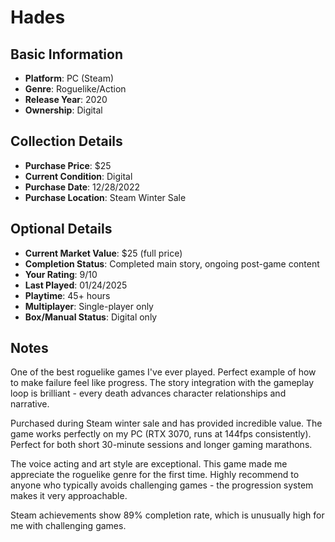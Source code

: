 # Hades

## Basic Information
- **Platform**: PC (Steam)
- **Genre**: Roguelike/Action
- **Release Year**: 2020
- **Ownership**: Digital

## Collection Details
- **Purchase Price**: $25
- **Current Condition**: Digital
- **Purchase Date**: 12/28/2022
- **Purchase Location**: Steam Winter Sale

## Optional Details
- **Current Market Value**: $25 (full price)
- **Completion Status**: Completed main story, ongoing post-game content
- **Your Rating**: 9/10
- **Last Played**: 01/24/2025
- **Playtime**: 45+ hours
- **Multiplayer**: Single-player only
- **Box/Manual Status**: Digital only

## Notes
One of the best roguelike games I've ever played. Perfect example of how to make failure feel like progress. The story integration with the gameplay loop is brilliant - every death advances character relationships and narrative.

Purchased during Steam winter sale and has provided incredible value. The game works perfectly on my PC (RTX 3070, runs at 144fps consistently). Perfect for both short 30-minute sessions and longer gaming marathons.

The voice acting and art style are exceptional. This game made me appreciate the roguelike genre for the first time. Highly recommend to anyone who typically avoids challenging games - the progression system makes it very approachable.

Steam achievements show 89% completion rate, which is unusually high for me with challenging games.